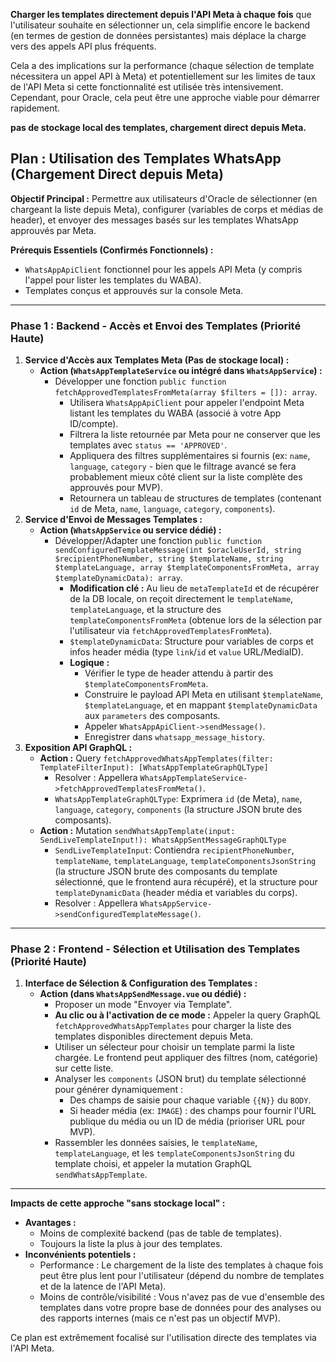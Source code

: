 **Charger les templates directement depuis l'API Meta à chaque fois** que l'utilisateur souhaite en sélectionner un, cela simplifie encore le backend (en termes de gestion de données persistantes) mais déplace la charge vers des appels API plus fréquents.

Cela a des implications sur la performance (chaque sélection de template nécessitera un appel API à Meta) et potentiellement sur les limites de taux de l'API Meta si cette fonctionnalité est utilisée très intensivement. Cependant, pour Oracle, cela peut être une approche viable pour démarrer rapidement.

**pas de stockage local des templates, chargement direct depuis Meta.**

## Plan : Utilisation des Templates WhatsApp (Chargement Direct depuis Meta)

**Objectif Principal :** Permettre aux utilisateurs d'Oracle de sélectionner (en chargeant la liste depuis Meta), configurer (variables de corps et médias de header), et envoyer des messages basés sur les templates WhatsApp approuvés par Meta.

**Prérequis Essentiels (Confirmés Fonctionnels) :**

- `WhatsAppApiClient` fonctionnel pour les appels API Meta (y compris l'appel pour lister les templates du WABA).
- Templates conçus et approuvés sur la console Meta.

---

### **Phase 1 : Backend - Accès et Envoi des Templates (Priorité Haute)**

1.  **Service d'Accès aux Templates Meta (Pas de stockage local) :**
    - **Action (`WhatsAppTemplateService` ou intégré dans `WhatsAppService`) :**
      - Développer une fonction `public function fetchApprovedTemplatesFromMeta(array $filters = []): array`.
        - Utilisera `WhatsAppApiClient` pour appeler l'endpoint Meta listant les templates du WABA (associé à votre App ID/compte).
        - Filtrera la liste retournée par Meta pour ne conserver que les templates avec `status == 'APPROVED'`.
        - Appliquera des filtres supplémentaires si fournis (ex: `name`, `language`, `category` - bien que le filtrage avancé se fera probablement mieux côté client sur la liste complète des approuvés pour MVP).
        - Retournera un tableau de structures de templates (contenant `id` de Meta, `name`, `language`, `category`, `components`).
2.  **Service d'Envoi de Messages Templates :**
    - **Action (`WhatsAppService` ou service dédié) :**
      - Développer/Adapter une fonction `public function sendConfiguredTemplateMessage(int $oracleUserId, string $recipientPhoneNumber, string $templateName, string $templateLanguage, array $templateComponentsFromMeta, array $templateDynamicData): array`.
        - **Modification clé :** Au lieu de `metaTemplateId` et de récupérer de la DB locale, on reçoit directement le `templateName`, `templateLanguage`, et la structure des `templateComponentsFromMeta` (obtenue lors de la sélection par l'utilisateur via `fetchApprovedTemplatesFromMeta`).
        - `$templateDynamicData`: Structure pour variables de corps et infos header média (type `link`/`id` et `value` URL/MediaID).
        - **Logique :**
          - Vérifier le type de header attendu à partir des `$templateComponentsFromMeta`.
          - Construire le payload API Meta en utilisant `$templateName`, `$templateLanguage`, et en mappant `$templateDynamicData` aux `parameters` des composants.
          - Appeler `WhatsAppApiClient->sendMessage()`.
          - Enregistrer dans `whatsapp_message_history`.
3.  **Exposition API GraphQL :**
    - **Action :** Query `fetchApprovedWhatsAppTemplates(filter: TemplateFilterInput): [WhatsAppTemplateGraphQLType]`
      - Resolver : Appellera `WhatsAppTemplateService->fetchApprovedTemplatesFromMeta()`.
      - `WhatsAppTemplateGraphQLType`: Exprimera `id` (de Meta), `name`, `language`, `category`, `components` (la structure JSON brute des composants).
    - **Action :** Mutation `sendWhatsAppTemplate(input: SendLiveTemplateInput!): WhatsAppSentMessageGraphQLType`
      - `SendLiveTemplateInput`: Contiendra `recipientPhoneNumber`, `templateName`, `templateLanguage`, `templateComponentsJsonString` (la structure JSON brute des composants du template sélectionné, que le frontend aura récupéré), et la structure pour `templateDynamicData` (header média et variables du corps).
      - Resolver : Appellera `WhatsAppService->sendConfiguredTemplateMessage()`.

---

### **Phase 2 : Frontend - Sélection et Utilisation des Templates (Priorité Haute)**

1.  **Interface de Sélection & Configuration des Templates :**
    - **Action (dans `WhatsAppSendMessage.vue` ou dédié) :**
      - Proposer un mode "Envoyer via Template".
      - **Au clic ou à l'activation de ce mode :** Appeler la query GraphQL `fetchApprovedWhatsAppTemplates` pour charger la liste des templates disponibles directement depuis Meta.
      - Utiliser un sélecteur pour choisir un template parmi la liste chargée. Le frontend peut appliquer des filtres (nom, catégorie) sur cette liste.
      - Analyser les `components` (JSON brut) du template sélectionné pour générer dynamiquement :
        - Des champs de saisie pour chaque variable `{{N}}` du `BODY`.
        - Si header média (ex: `IMAGE`) : des champs pour fournir l'URL publique du média ou un ID de média (prioriser URL pour MVP).
      - Rassembler les données saisies, le `templateName`, `templateLanguage`, et les `templateComponentsJsonString` du template choisi, et appeler la mutation GraphQL `sendWhatsAppTemplate`.

---

**Impacts de cette approche "sans stockage local" :**

- **Avantages :**
  - Moins de complexité backend (pas de table de templates).
  - Toujours la liste la plus à jour des templates.
- **Inconvénients potentiels :**
  - Performance : Le chargement de la liste des templates à chaque fois peut être plus lent pour l'utilisateur (dépend du nombre de templates et de la latence de l'API Meta).
  - Moins de contrôle/visibilité : Vous n'avez pas de vue d'ensemble des templates dans votre propre base de données pour des analyses ou des rapports internes (mais ce n'est pas un objectif MVP).

Ce plan est extrêmement focalisé sur l'utilisation directe des templates via l'API Meta.
